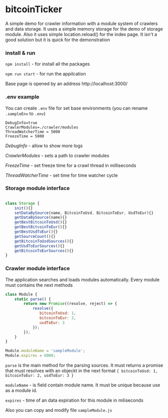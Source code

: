 # bitcoinTicker

A simple demo for crawler information with a module system of crawlers and data storage. 
It uses a simple memory storage for the demo of storage module. Also it uses simple location.reload() for the index page. 
It isn't a good solution but it is quick for the demonstration

### install & run
`npm install` - for install all the packages  

`npm run start` - for run the appilcation 

Base page is opened by an address http://localhost:3000/


### .env example
You can create `.env` file for set base environments (you can rename `.sampleEnv` to `.env`)
```
DebugInfo=true
CrawlerModules=./crawler/modules
ThreadWatcherTime = 5000
FreezeTime = 5000
```
_DebugInfo_ - allow to show more logs

_CrawlerModules_ - sets a path to crawler modules

_FreezeTime_ - set freeze time for a crawl thread in milliseconds

_ThreadWatcherTime_ - set time for time watcher cycle

### Storage module interface
```javascript

class Storage {
    init(){}
    setDataBySource(name, BitcoinToUsd, BitcoinToEur, UsdToEur){}
    getDataBySource(name){}
    getBestBitcoinToUsd(){}
    getBestBitcoinToEur(){}
    getBestUsdToEur(){}
    getSourceCount(){}
    getBitcoinToUsdSources(){}
    getUsdToEurSources(){}
    getBitcoinToEurSources(){}
}
```

### Crawler module interface
The application searches and loads modules automatically. Every module must contains the next methods

```javascript
class Module {
    static parse() {
        return new Promise((resolve, reject) => {
            resolve({
               bitcoinToUsd: 1,
               bitcoinToEur: 2,
               usdToEur: 3
            });
        });
    }
}

Module.moduleName = 'sampleModule';
Module.expires = 6000;
```
`parse` is the main method for the parsing sources. It must returns a promise that must resolves with an objeckt in the next format
`{ bitcoinToUsd: 1, bitcoinToEur: 2, usdToEur: 3 }`

`moduleName` - is field contain module name. It must be unique because use as a module id.

 `expires` - time of an data expiration for this module in miliseconds 

Also you can copy and modify file `sampleModule.js` 
